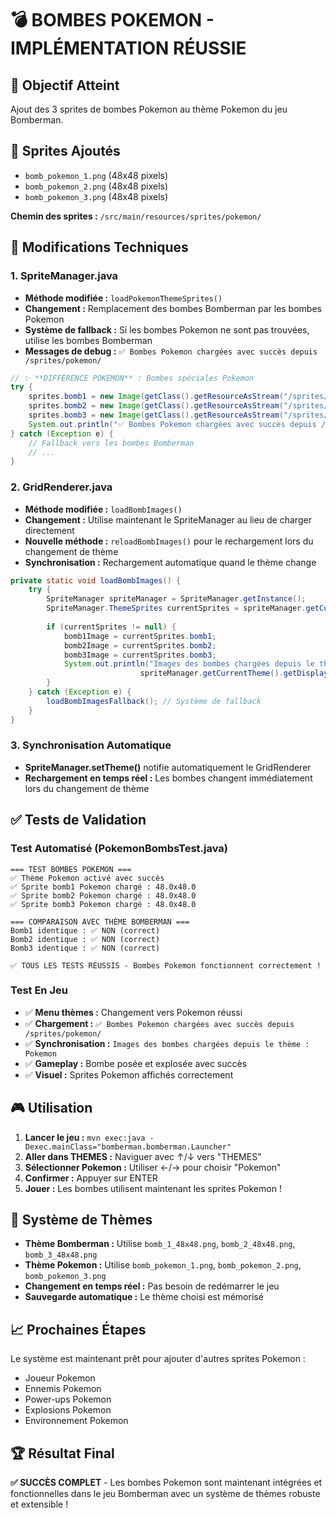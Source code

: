 # 💣 BOMBES POKEMON - IMPLÉMENTATION RÉUSSIE

## 🎯 Objectif Atteint
Ajout des 3 sprites de bombes Pokemon au thème Pokemon du jeu Bomberman.

## 📁 Sprites Ajoutés
- `bomb_pokemon_1.png` (48x48 pixels)
- `bomb_pokemon_2.png` (48x48 pixels) 
- `bomb_pokemon_3.png` (48x48 pixels)

**Chemin des sprites :** `/src/main/resources/sprites/pokemon/`

## 🔧 Modifications Techniques

### 1. SpriteManager.java
- **Méthode modifiée :** `loadPokemonThemeSprites()`
- **Changement :** Remplacement des bombes Bomberman par les bombes Pokemon
- **Système de fallback :** Si les bombes Pokemon ne sont pas trouvées, utilise les bombes Bomberman
- **Messages de debug :** `✅ Bombes Pokemon chargées avec succès depuis /sprites/pokemon/`

```java
// ✨ **DIFFÉRENCE POKEMON** : Bombes spéciales Pokemon
try {
    sprites.bomb1 = new Image(getClass().getResourceAsStream("/sprites/pokemon/bomb_pokemon_1.png"));
    sprites.bomb2 = new Image(getClass().getResourceAsStream("/sprites/pokemon/bomb_pokemon_2.png"));
    sprites.bomb3 = new Image(getClass().getResourceAsStream("/sprites/pokemon/bomb_pokemon_3.png"));
    System.out.println("✅ Bombes Pokemon chargées avec succès depuis /sprites/pokemon/");
} catch (Exception e) {
    // Fallback vers les bombes Bomberman
    // ...
}
```

### 2. GridRenderer.java
- **Méthode modifiée :** `loadBombImages()`
- **Changement :** Utilise maintenant le SpriteManager au lieu de charger directement
- **Nouvelle méthode :** `reloadBombImages()` pour le rechargement lors du changement de thème
- **Synchronisation :** Rechargement automatique quand le thème change

```java
private static void loadBombImages() {
    try {
        SpriteManager spriteManager = SpriteManager.getInstance();
        SpriteManager.ThemeSprites currentSprites = spriteManager.getCurrentSprites();
        
        if (currentSprites != null) {
            bomb1Image = currentSprites.bomb1;
            bomb2Image = currentSprites.bomb2;
            bomb3Image = currentSprites.bomb3;
            System.out.println("Images des bombes chargées depuis le thème : " + 
                             spriteManager.getCurrentTheme().getDisplayName());
        }
    } catch (Exception e) {
        loadBombImagesFallback(); // Système de fallback
    }
}
```

### 3. Synchronisation Automatique
- **SpriteManager.setTheme()** notifie automatiquement le GridRenderer
- **Rechargement en temps réel :** Les bombes changent immédiatement lors du changement de thème

## ✅ Tests de Validation

### Test Automatisé (PokemonBombsTest.java)
```
=== TEST BOMBES POKEMON ===
✅ Thème Pokemon activé avec succès
✅ Sprite bomb1 Pokemon chargé : 48.0x48.0
✅ Sprite bomb2 Pokemon chargé : 48.0x48.0
✅ Sprite bomb3 Pokemon chargé : 48.0x48.0

=== COMPARAISON AVEC THÈME BOMBERMAN ===
Bomb1 identique : ✅ NON (correct)
Bomb2 identique : ✅ NON (correct)
Bomb3 identique : ✅ NON (correct)

✅ TOUS LES TESTS RÉUSSIS - Bombes Pokemon fonctionnent correctement !
```

### Test En Jeu
- ✅ **Menu thèmes :** Changement vers Pokemon réussi
- ✅ **Chargement :** `✅ Bombes Pokemon chargées avec succès depuis /sprites/pokemon/`
- ✅ **Synchronisation :** `Images des bombes chargées depuis le thème : Pokemon`
- ✅ **Gameplay :** Bombe posée et explosée avec succès
- ✅ **Visuel :** Sprites Pokemon affichés correctement

## 🎮 Utilisation
1. **Lancer le jeu :** `mvn exec:java -Dexec.mainClass="bomberman.bomberman.Launcher"`
2. **Aller dans THEMES :** Naviguer avec ↑/↓ vers "THEMES"
3. **Sélectionner Pokemon :** Utiliser ←/→ pour choisir "Pokemon"
4. **Confirmer :** Appuyer sur ENTER
5. **Jouer :** Les bombes utilisent maintenant les sprites Pokemon !

## 🔄 Système de Thèmes
- **Thème Bomberman :** Utilise `bomb_1_48x48.png`, `bomb_2_48x48.png`, `bomb_3_48x48.png`
- **Thème Pokemon :** Utilise `bomb_pokemon_1.png`, `bomb_pokemon_2.png`, `bomb_pokemon_3.png`
- **Changement en temps réel :** Pas besoin de redémarrer le jeu
- **Sauvegarde automatique :** Le thème choisi est mémorisé

## 📈 Prochaines Étapes
Le système est maintenant prêt pour ajouter d'autres sprites Pokemon :
- Joueur Pokemon
- Ennemis Pokemon  
- Power-ups Pokemon
- Explosions Pokemon
- Environnement Pokemon

## 🏆 Résultat Final
**✅ SUCCÈS COMPLET** - Les bombes Pokemon sont maintenant intégrées et fonctionnelles dans le jeu Bomberman avec un système de thèmes robuste et extensible ! 